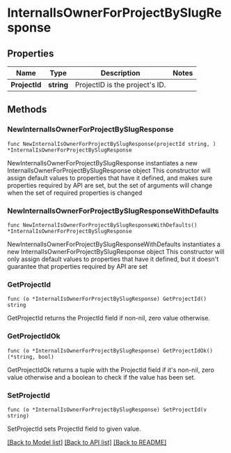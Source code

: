 # InternalIsOwnerForProjectBySlugResponse

## Properties

Name | Type | Description | Notes
------------ | ------------- | ------------- | -------------
**ProjectId** | **string** | ProjectID is the project&#39;s ID. | 

## Methods

### NewInternalIsOwnerForProjectBySlugResponse

`func NewInternalIsOwnerForProjectBySlugResponse(projectId string, ) *InternalIsOwnerForProjectBySlugResponse`

NewInternalIsOwnerForProjectBySlugResponse instantiates a new InternalIsOwnerForProjectBySlugResponse object
This constructor will assign default values to properties that have it defined,
and makes sure properties required by API are set, but the set of arguments
will change when the set of required properties is changed

### NewInternalIsOwnerForProjectBySlugResponseWithDefaults

`func NewInternalIsOwnerForProjectBySlugResponseWithDefaults() *InternalIsOwnerForProjectBySlugResponse`

NewInternalIsOwnerForProjectBySlugResponseWithDefaults instantiates a new InternalIsOwnerForProjectBySlugResponse object
This constructor will only assign default values to properties that have it defined,
but it doesn't guarantee that properties required by API are set

### GetProjectId

`func (o *InternalIsOwnerForProjectBySlugResponse) GetProjectId() string`

GetProjectId returns the ProjectId field if non-nil, zero value otherwise.

### GetProjectIdOk

`func (o *InternalIsOwnerForProjectBySlugResponse) GetProjectIdOk() (*string, bool)`

GetProjectIdOk returns a tuple with the ProjectId field if it's non-nil, zero value otherwise
and a boolean to check if the value has been set.

### SetProjectId

`func (o *InternalIsOwnerForProjectBySlugResponse) SetProjectId(v string)`

SetProjectId sets ProjectId field to given value.



[[Back to Model list]](../README.md#documentation-for-models) [[Back to API list]](../README.md#documentation-for-api-endpoints) [[Back to README]](../README.md)


